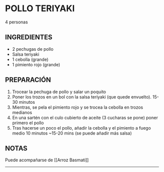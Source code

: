 # POLLO TERIYAKI
4 personas
## INGREDIENTES
- 2 pechugas de pollo 
- Salsa teriyaki
- 1 cebolla (grande)
- 1 pimiento rojo (grande)
## PREPARACIÓN
1. Trocear la pechuga de pollo y salar un poquito
2. Poner los trozos en un bol con la salsa teriyaki (que quede envuelto).
	15-30 minutos 
3. Mientras, se pela el pimiento rojo y se trocea la cebolla
	en trozos medianos
4. En una sartén con el culo cubierto de aceite (3 cucharas se pone)
	poner primero el pollo 
5. Tras hacerse un poco el pollo, añadir la cebolla y el pimiento a fuego medio 10 minutos  ~15-20 mins (se puede añadir más salsa)

## NOTAS
Puede acompañarse de [[Arroz Basmati]]

- - - 
